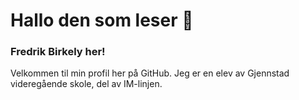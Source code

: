 # Hallo den som leser 👋

### Fredrik Birkely her!
Velkommen til min profil her på GitHub. Jeg er en elev av Gjennstad videregående skole, del av IM-linjen.
